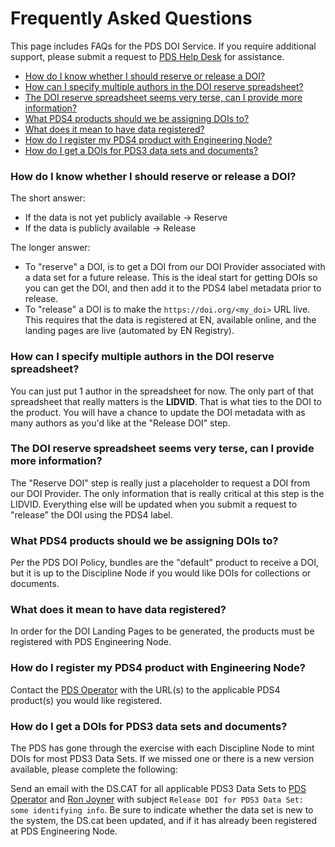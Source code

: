 # Frequently Asked Questions

This page includes FAQs for the PDS DOI Service. If you require additional support, please submit a request to [PDS Help Desk](https://pds.nasa.gov/?feedback=true>) for assistance.

<!-- Use https://ecotrust-canada.github.io/markdown-toc/ to re-generate the TOC when new FAQs are added -->
- [How do I know whether I should reserve or release a DOI?](#how-do-i-know-whether-i-should-reserve-or-release-a-doi-)
- [How can I specify multiple authors in the DOI reserve spreadsheet?](#how-can-i-specify-multiple-authors-in-the-doi-reserve-spreadsheet-)
- [The DOI reserve spreadsheet seems very terse, can I provide more information?](#the-doi-reserve-spreadsheet-seems-very-terse--can-i-provide-more-information-)
- [What PDS4 products should we be assigning DOIs to?](#what-pds4-products-should-we-be-assigning-dois-to-)
- [What does it mean to have data registered?](#what-does-it-mean-to-have-data-registered-)
- [How do I register my PDS4 product with Engineering Node?](#how-do-i-register-my-pds4-product-with-engineering-node-)
- [How do I get a DOIs for PDS3 data sets and documents?](#how-do-i-get-a-dois-for-pds3-data-sets-and-documents-)

### How do I know whether I should reserve or release a DOI?

The short answer:
* If the data is not yet publicly available -> Reserve
* If the data is publicly available -> Release

The longer answer:
* To "reserve" a DOI, is to get a DOI from our DOI Provider associated with a data set for a future release. This is the ideal start for getting DOIs so you can get the DOI, and then add it to the PDS4 label metadata prior to release.
* To "release" a DOI is to make the `https://doi.org/<my_doi>` URL live. This requires that the data is registered at EN, available online, and the landing pages are live (automated by EN Registry).

### How can I specify multiple authors in the DOI reserve spreadsheet?

You can just put 1 author in the spreadsheet for now. The only part of that spreadsheet that really matters is the **LIDVID**. That is what ties to the DOI to the product. You will have a chance to update the DOI metadata with as many authors as you'd like at the "Release DOI" step.

### The DOI reserve spreadsheet seems very terse, can I provide more information?

The "Reserve DOI" step is really just a placeholder to request a DOI from our DOI Provider. The only information that is really critical at this step is the LIDVID. Everything else will be updated when you submit a request to "release" the DOI using the PDS4 label.

### What PDS4 products should we be assigning DOIs to?

Per the PDS DOI Policy, bundles are the "default" product to receive a DOI, but it is up to the Discipline Node if you would like DOIs for collections or documents.

### What does it mean to have data registered?

In order for the DOI Landing Pages to be generated, the products must be registered with PDS Engineering Node.

### How do I register my PDS4 product with Engineering Node?

Contact the [PDS Operator](mailto:pds-operator@jpl.nasa.gov) with the URL(s) to the applicable PDS4 product(s) you would like registered.

### How do I get a DOIs for PDS3 data sets and documents?

The PDS has gone through the exercise with each Discipline Node to mint DOIs for most PDS3 Data Sets. If we missed one or there is a new version available, please complete the following:

Send an email with the DS.CAT for all applicable PDS3 Data Sets to [PDS Operator](mailto:pds-operator@jpl.nasa.gov) and [Ron Joyner](mailto:ronald.joyner@jpl.nasa.gov) with subject `Release DOI for PDS3 Data Set: some identifying info`. Be sure to indicate whether the data set is new to the system, the DS.cat been updated, and if it has already been registered at PDS Engineering Node.

